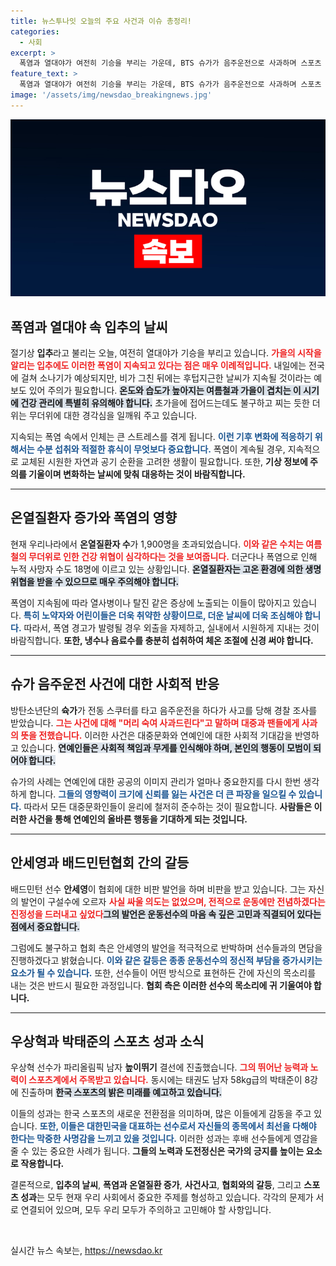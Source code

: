 ```yaml
---
title: 뉴스투나잇 오늘의 주요 사건과 이슈 총정리!
categories:
  - 사회
excerpt: >
  폭염과 열대야가 여전히 기승을 부리는 가운데, BTS 슈가가 음주운전으로 사과하며 스포츠 스타들의 경과 소식도 주목받고 있습니다. 가을의 시작을 알리는 소나기가 다가오는 이 시기에, 스포츠와 사회 이슈가 얽힌 뉴스에 귀기울여 보세요!
feature_text: >
  폭염과 열대야가 여전히 기승을 부리는 가운데, BTS 슈가가 음주운전으로 사과하며 스포츠 스타들의 경과 소식도 주목받고 있습니다. 가을의 시작을 알리는 소나기가 다가오는 이 시기에, 스포츠와 사회 이슈가 얽힌 뉴스에 귀기울여 보세요!
image: '/assets/img/newsdao_breakingnews.jpg'
---
```


<p><img src="/assets/img/newsdao_breakingnews.jpg" alt="pcversion 속보" /></p>

<h2 data-ke-size="size26">폭염과 열대야 속 입추의 날씨</h2>

<p data-ke-size="size16">절기상 <b>입추</b>라고 불리는 오늘, 여전히 열대야가 기승을 부리고 있습니다. <b><span style="color: #ee2323;">가을의 시작을 알리는 입추에도 이러한 폭염이 지속되고 있다는 점은 매우 이례적입니다.</span></b> 내일에는 전국에 걸쳐 소나기가 예상되지만, 비가 그친 뒤에는 후텁지근한 날씨가 지속될 것이라는 예보도 있어 주의가 필요합니다. <b><span style="background-color: #21538527;">온도와 습도가 높아지는 여름철과 가을이 겹치는 이 시기에 건강 관리에 특별히 유의해야 합니다.</span></b> 초가을에 접어드는데도 불구하고 찌는 듯한 더위는 무더위에 대한 경각심을 일깨워 주고 있습니다.</p>

<p data-ke-size="size16">지속되는 폭염 속에서 인체는 큰 스트레스를 겪게 됩니다. <b><span style="color: #1a5490;">이런 기후 변화에 적응하기 위해서는 수분 섭취와 적절한 휴식이 무엇보다 중요합니다.</span></b> 폭염이 계속될 경우, 지속적으로 교체된 시원한 자연과 공기 순환을 고려한 생활이 필요합니다. 또한, <b>기상 정보에 주의를 기울이며 변화하는 날씨에 맞춰 대응하는 것이 바람직합니다.</b></p>

<hr/>

<h2 data-ke-size="size26">온열질환자 증가와 폭염의 영향</h2>

<p data-ke-size="size16">현재 우리나라에서 <b>온열질환자 수</b>가 1,900명을 초과되었습니다. <b><span style="color: #ee2323;">이와 같은 수치는 여름철의 무더위로 인한 건강 위협이 심각하다는 것을 보여줍니다.</span></b> 더군다나 폭염으로 인해 누적 사망자 수도 18명에 이르고 있는 상황입니다. <b><span style="background-color: #21538527;">온열질환자는 고온 환경에 의한 생명 위협을 받을 수 있으므로 매우 주의해야 합니다.</span></b> </p>

<p data-ke-size="size16">폭염이 지속됨에 따라 열사병이나 탈진 같은 증상에 노출되는 이들이 많아지고 있습니다. <b><span style="color: #1a5490;">특히 노약자와 어린이들은 더욱 취약한 상황이므로, 더운 날씨에 더욱 조심해야 합니다.</span></b> 따라서, 폭염 경고가 발령될 경우 외출을 자제하고, 실내에서 시원하게 지내는 것이 바람직합니다. <b>또한, 냉수나 음료수를 충분히 섭취하여 체온 조절에 신경 써야 합니다.</b></p>

<hr/>

<h2 data-ke-size="size26">슈가 음주운전 사건에 대한 사회적 반응</h2>

<p data-ke-size="size16">방탄소년단의 <b>슉가</b>가 전동 스쿠터를 타고 음주운전을 하다가 사고를 당해 경찰 조사를 받았습니다. <b><span style="color: #ee2323;">그는 사건에 대해 "머리 숙여 사과드린다"고 말하며 대중과 팬들에게 사과의 뜻을 전했습니다.</span></b> 이러한 사건은 대중문화와 연예인에 대한 사회적 기대감을 반영하고 있습니다. <b><span style="background-color: #21538527;">연예인들은 사회적 책임과 무게를 인식해야 하며, 본인의 행동이 모범이 되어야 합니다.</span></b></p>

<p data-ke-size="size16">슈가의 사례는 연예인에 대한 공공의 이미지 관리가 얼마나 중요한지를 다시 한번 생각하게 합니다. <b><span style="color: #1a5490;">그들의 영향력이 크기에 신뢰를 잃는 사건은 더 큰 파장을 일으킬 수 있습니다.</span></b> 따라서 모든 대중문화인들이 윤리에 철저히 준수하는 것이 필요합니다. <b>사람들은 이러한 사건을 통해 연예인의 올바른 행동을 기대하게 되는 것입니다.</b></p>

<hr/>

<h2 data-ke-size="size26">안세영과 배드민턴협회 간의 갈등</h2>

<p data-ke-size="size16">배드민턴 선수 <b>안세영</b>이 협회에 대한 비판 발언을 하며 비판을 받고 있습니다. 그는 자신의 발언이 구설수에 오르자 <b><span style="color: #ee2323;">사실 싸울 의도는 없었으며, 전적으로 운동에만 전념하겠다는 진정성을 드러내고 싶었다</span></b고 밝혔습니다. <b><span style="background-color: #21538527;">그의 발언은 운동선수의 마음 속 깊은 고민과 직결되어 있다는 점에서 중요합니다.</span></b> </p>

<p data-ke-size="size16">그럼에도 불구하고 협회 측은 안세영의 발언을 적극적으로 반박하며 선수들과의 면담을 진행하겠다고 밝혔습니다. <b><span style="color: #1a5490;">이와 같은 갈등은 종종 운동선수의 정신적 부담을 증가시키는 요소가 될 수 있습니다.</span></b> 또한, 선수들이 어떤 방식으로 표현하든 간에 자신의 목소리를 내는 것은 반드시 필요한 과정입니다. <b>협회 측은 이러한 선수의 목소리에 귀 기울여야 합니다.</b></p>

<hr/>

<h2 data-ke-size="size26">우상혁과 박태준의 스포츠 성과 소식</h2>

<p data-ke-size="size16">우상혁 선수가 파리올림픽 남자 <b>높이뛰기</b> 결선에 진출했습니다. <b><span style="color: #ee2323;">그의 뛰어난 능력과 노력이 스포츠계에서 주목받고 있습니다.</span></b> 동시에는 태권도 남자 58kg급의 박태준이 8강에 진출하며 <b><span style="background-color: #21538527;">한국 스포츠의 밝은 미래를 예고하고 있습니다.</span></b> </p>

<p data-ke-size="size16">이들의 성과는 한국 스포츠의 새로운 전환점을 의미하며, 많은 이들에게 감동을 주고 있습니다. <b><span style="color: #1a5490;">또한, 이들은 대한민국을 대표하는 선수로서 자신들의 종목에서 최선을 다해야 한다는 막중한 사명감을 느끼고 있을 것입니다.</span></b> 이러한 성과는 후배 선수들에게 영감을 줄 수 있는 중요한 사례가 됩니다. <b>그들의 노력과 도전정신은 국가의 긍지를 높이는 요소로 작용합니다.</b></p>

<p data-ke-size="size16">결론적으로, <b>입추의 날씨</b>, <b>폭염과 온열질환 증가</b>, <b>사건사고</b>, <b>협회와의 갈등</b>, 그리고 <b>스포츠 성과</b>는 모두 현재 우리 사회에서 중요한 주제를 형성하고 있습니다. 각각의 문제가 서로 연결되어 있으며, 모두 우리 모두가 주의하고 고민해야 할 사항입니다.</b></p>

<p data-ke-size="size16">&nbsp;</p>
실시간 뉴스 속보는, <a href="https://newsdao.kr" rel="dofollow">https://newsdao.kr</a>


